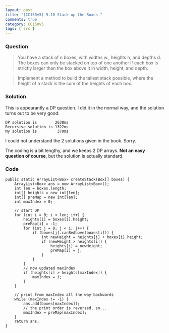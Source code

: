 ```yaml
---
layout: post
title: "[CC150v5] 9.10 Stack up the Boxes "
comments: true
category: CC150v5
tags: [ src ]
---
```


### Question

> You have a stack of n boxes, with widths w., heights h, and depths d. The boxes can only be stacked on top of one another if each box is strictly larger than the box above it in width, height, and depth. 

> Implement a method to build the tallest stack possible, where the height of a stack is the sum of the heights of each box. 

### Solution

This is appearantly a DP question. I did it in the normal way, and the solution turns out to be very good: 

	DP solution is        2638ms
	Recursive solution is 1322ms
	My solution is         370ms

I could not understand the 2 solutions given in the book. Sorry.

The coding is a bit lengthy, and we keeps 2 DP arrays. __Not an easy question of course__, but the solution is actually standard. 

### Code

	public static ArrayList<Box> createStack(Box[] boxes) {
		ArrayList<Box> ans = new ArrayList<Box>();
		int len = boxes.length;
		int[] heights = new int[len];
		int[] preMap = new int[len];
		int maxIndex = 0;

		// start DP
		for (int i = 0; i < len; i++) {
			heights[i] = boxes[i].height;
			preMap[i] = -1;
			for (int j = 0; j < i; j++) {
				if (boxes[j].canBeAbove(boxes[i])) {
					int newHeight = heights[j] + boxes[i].height;
					if (newHeight > heights[i]) {
						heights[i] = newHeight;
						preMap[i] = j;
					}
				}
			}
			// now updated maxIndex
			if (heights[i] > heights[maxIndex]) {
				maxIndex = i;
			}
		}

		// print from maxIndex all the way backwards
		while (maxIndex != -1) {
			ans.add(boxes[maxIndex]);
			// the print order is reversed, so...
			maxIndex = preMap[maxIndex];
		}
		return ans;
	}
